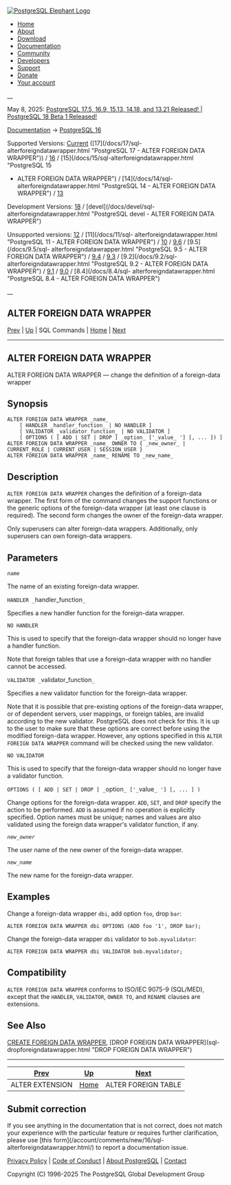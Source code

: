 [ ![PostgreSQL Elephant Logo](/media/img/about/press/elephant.png) ](/)

  * [Home](/ "Home")
  * [About](/about/ "About")
  * [Download](/download/ "Download")
  * [Documentation](/docs/ "Documentation")
  * [Community](/community/ "Community")
  * [Developers](/developer/ "Developers")
  * [Support](/support/ "Support")
  * [Donate](/about/donate/ "Donate")
  * [Your account](/account/ "Your account")

__

May 8, 2025: [ PostgreSQL 17.5, 16.9, 15.13, 14.18, and 13.21 Released! ](/about/news/postgresql-175-169-1513-1418-and-1321-released-3072/) | [ PostgreSQL 18 Beta 1 Released! ](/about/news/postgresql-18-beta-1-released-3070/)

[Documentation](/docs/ "Documentation") -> [PostgreSQL
16](/docs/16/index.html)

Supported Versions: [Current](/docs/current/sql-alterforeigndatawrapper.html
"PostgreSQL 17 - ALTER FOREIGN DATA WRAPPER") ([17](/docs/17/sql-
alterforeigndatawrapper.html "PostgreSQL 17 - ALTER FOREIGN DATA WRAPPER")) /
[16](/docs/16/sql-alterforeigndatawrapper.html "PostgreSQL 16 - ALTER FOREIGN
DATA WRAPPER") / [15](/docs/15/sql-alterforeigndatawrapper.html "PostgreSQL 15
- ALTER FOREIGN DATA WRAPPER") / [14](/docs/14/sql-
alterforeigndatawrapper.html "PostgreSQL 14 - ALTER FOREIGN DATA WRAPPER") /
[13](/docs/13/sql-alterforeigndatawrapper.html "PostgreSQL 13 - ALTER FOREIGN
DATA WRAPPER")

Development Versions: [18](/docs/18/sql-alterforeigndatawrapper.html
"PostgreSQL 18 - ALTER FOREIGN DATA WRAPPER") / [devel](/docs/devel/sql-
alterforeigndatawrapper.html "PostgreSQL devel - ALTER FOREIGN DATA WRAPPER")

Unsupported versions: [12](/docs/12/sql-alterforeigndatawrapper.html
"PostgreSQL 12 - ALTER FOREIGN DATA WRAPPER") / [11](/docs/11/sql-
alterforeigndatawrapper.html "PostgreSQL 11 - ALTER FOREIGN DATA WRAPPER") /
[10](/docs/10/sql-alterforeigndatawrapper.html "PostgreSQL 10 - ALTER FOREIGN
DATA WRAPPER") / [9.6](/docs/9.6/sql-alterforeigndatawrapper.html "PostgreSQL
9.6 - ALTER FOREIGN DATA WRAPPER") / [9.5](/docs/9.5/sql-
alterforeigndatawrapper.html "PostgreSQL 9.5 - ALTER FOREIGN DATA WRAPPER") /
[9.4](/docs/9.4/sql-alterforeigndatawrapper.html "PostgreSQL 9.4 - ALTER
FOREIGN DATA WRAPPER") / [9.3](/docs/9.3/sql-alterforeigndatawrapper.html
"PostgreSQL 9.3 - ALTER FOREIGN DATA WRAPPER") / [9.2](/docs/9.2/sql-
alterforeigndatawrapper.html "PostgreSQL 9.2 - ALTER FOREIGN DATA WRAPPER") /
[9.1](/docs/9.1/sql-alterforeigndatawrapper.html "PostgreSQL 9.1 - ALTER
FOREIGN DATA WRAPPER") / [9.0](/docs/9.0/sql-alterforeigndatawrapper.html
"PostgreSQL 9.0 - ALTER FOREIGN DATA WRAPPER") / [8.4](/docs/8.4/sql-
alterforeigndatawrapper.html "PostgreSQL 8.4 - ALTER FOREIGN DATA WRAPPER")

__

ALTER FOREIGN DATA WRAPPER  
---  
[Prev](sql-alterextension.html "ALTER EXTENSION")  | [Up](sql-commands.html "SQL Commands") | SQL Commands | [Home](index.html "PostgreSQL 16.9 Documentation") |  [Next](sql-alterforeigntable.html "ALTER FOREIGN TABLE")  
  
* * *

## ALTER FOREIGN DATA WRAPPER

ALTER FOREIGN DATA WRAPPER — change the definition of a foreign-data wrapper

## Synopsis

    
    
    ALTER FOREIGN DATA WRAPPER _name_
        [ HANDLER _handler_function_ | NO HANDLER ]
        [ VALIDATOR _validator_function_ | NO VALIDATOR ]
        [ OPTIONS ( [ ADD | SET | DROP ] _option_ ['_value_ '] [, ... ]) ]
    ALTER FOREIGN DATA WRAPPER _name_ OWNER TO { _new_owner_ | CURRENT_ROLE | CURRENT_USER | SESSION_USER }
    ALTER FOREIGN DATA WRAPPER _name_ RENAME TO _new_name_
    

## Description

`ALTER FOREIGN DATA WRAPPER` changes the definition of a foreign-data wrapper.
The first form of the command changes the support functions or the generic
options of the foreign-data wrapper (at least one clause is required). The
second form changes the owner of the foreign-data wrapper.

Only superusers can alter foreign-data wrappers. Additionally, only superusers
can own foreign-data wrappers.

## Parameters

_`name`_

    

The name of an existing foreign-data wrapper.

`HANDLER _`handler_function`_`

    

Specifies a new handler function for the foreign-data wrapper.

`NO HANDLER`

    

This is used to specify that the foreign-data wrapper should no longer have a
handler function.

Note that foreign tables that use a foreign-data wrapper with no handler
cannot be accessed.

`VALIDATOR _`validator_function`_`

    

Specifies a new validator function for the foreign-data wrapper.

Note that it is possible that pre-existing options of the foreign-data
wrapper, or of dependent servers, user mappings, or foreign tables, are
invalid according to the new validator. PostgreSQL does not check for this. It
is up to the user to make sure that these options are correct before using the
modified foreign-data wrapper. However, any options specified in this `ALTER
FOREIGN DATA WRAPPER` command will be checked using the new validator.

`NO VALIDATOR`

    

This is used to specify that the foreign-data wrapper should no longer have a
validator function.

`OPTIONS ( [ ADD | SET | DROP ] _`option`_ ['_`value`_ '] [, ... ] )`
    

Change options for the foreign-data wrapper. `ADD`, `SET`, and `DROP` specify
the action to be performed. `ADD` is assumed if no operation is explicitly
specified. Option names must be unique; names and values are also validated
using the foreign data wrapper's validator function, if any.

_`new_owner`_

    

The user name of the new owner of the foreign-data wrapper.

_`new_name`_

    

The new name for the foreign-data wrapper.

## Examples

Change a foreign-data wrapper `dbi`, add option `foo`, drop `bar`:

    
    
    ALTER FOREIGN DATA WRAPPER dbi OPTIONS (ADD foo '1', DROP bar);
    

Change the foreign-data wrapper `dbi` validator to `bob.myvalidator`:

    
    
    ALTER FOREIGN DATA WRAPPER dbi VALIDATOR bob.myvalidator;
    

## Compatibility

`ALTER FOREIGN DATA WRAPPER` conforms to ISO/IEC 9075-9 (SQL/MED), except that
the `HANDLER`, `VALIDATOR`, `OWNER TO`, and `RENAME` clauses are extensions.

## See Also

[CREATE FOREIGN DATA WRAPPER](sql-createforeigndatawrapper.html "CREATE
FOREIGN DATA WRAPPER"), [DROP FOREIGN DATA WRAPPER](sql-
dropforeigndatawrapper.html "DROP FOREIGN DATA WRAPPER")

* * *

[Prev](sql-alterextension.html "ALTER EXTENSION")  | [Up](sql-commands.html "SQL Commands") |  [Next](sql-alterforeigntable.html "ALTER FOREIGN TABLE")  
---|---|---  
ALTER EXTENSION  | [Home](index.html "PostgreSQL 16.9 Documentation") |  ALTER FOREIGN TABLE  
  
## Submit correction

If you see anything in the documentation that is not correct, does not match
your experience with the particular feature or requires further clarification,
please use [this form](/account/comments/new/16/sql-
alterforeigndatawrapper.html/) to report a documentation issue.

[Privacy Policy](/about/privacypolicy) | [Code of Conduct](/about/policies/coc/) | [About PostgreSQL](/about/) | [Contact](/about/contact/)  

Copyright (C) 1996-2025 The PostgreSQL Global Development Group

